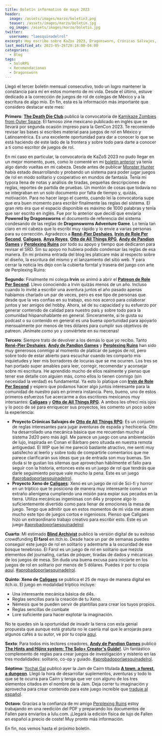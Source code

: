 ```yaml
---
title: Boletín informativo de mayo 2023
header:
  image: /assets/images/marzo/boletin3.png
  teaser: /assets/images/marzo/boletin.jpg
  og_image: /assets/images/marzo/boletin.jpg
twitter:
  username: "laesquinadelrol"
excerpt: Hoy escribo sobre KaZos 2023, Dragonsworn, Crónicas Salvajes, Xeno, El farol y mucho más 
last_modified_at: 2023-05-26T20:18:00-04:00
categories:
  - Blog
tags:
  - SoloRPG
  - Recomendaciones
  - Dragonsworn
---
```

Llegó el tercer boletín mensual consecutivo, todo un logro mantener la constancia para mí en estos momento de mi vida. Desde el último, estuve dedicado a la corrección de juegos de rol de colegas de México y a la escritura de algo mío. En fin, esta es la información más importante que considero destacar este mes: 

**Primero**: [**The Death Die Club**](https://twitter.com/TheDeathDieClu1) publicó la convocatoria de [Kamikaze Zombies from Outer Space](https://thedeathdieclub.com/kazos_2023/). El famoso zine mexicano publicado en inglés que se llevará por segunda ocasión impreso para la GenCon 2023. Te recomiendo revisar las bases si escribes material para juegos de rol en México y Latinoamérica. Es una excelente oportunidad para dar a conocer lo que se está haciendo de este lado de la frontera y sobre todo para darte a conocer a ti como escritor de juegos de rol. 

En mi caso en particular, la convocatoria de KaZoS 2023 no pudo llegar en un mejor momento, pues, como lo comenté en mi [boletín  anterior](https://laesquinadelrol.com/2023/04/29/boletin2/) ya tenía algo dando vueltas en mi cabeza. Desde antes de publicar [Monster Hunter](https://laesquinadelrol.itch.io/monsterhunter) había estado desarrollando y probando un sistema para poder jugar juegos de rol en modo solitario y cooperativo en mundos de fantasía. Tenía mi typora llena de notas y análisis de tiradas, pequeñas descripciones de reglas, reportes de partida de pruebas. Un montón de cosas que todavía no se integraban en un solo documento por falta de tiempo y, quizás, motivación. Para no hacer largo el cuento, cuando leí la convocatoria supe que era buen momento para escribir finalmente las reglas del sistema. El gran reto era que el espacio disponible es máximo de 1000 palabras y tenía que ser escrito en inglés. Fue por lo anterior que decidí que enviaría **Powered by Dragonsworns** el documento de referencia del sistema condesando de las reglas de **Dragonsworns Adventure Game**. Lo tenía tan claro en mi cabeza que lo escribí muy rápido y lo envíe a varias personas para su corrección. Agradezco a [**René-Pier Deshaies**](https://twitter.com/RPDeshaies), [**Irvin de Role Per Second**](https://twitter.com/RolePerSecond), [**Caligaes**](https://twitter.com/Caligaes_), [**Anya Reyes**](https://twitter.com/darkade), [**Otto de All Things RPG**](https://twitter.com/AllThingsRPG), [**Andy de Pandion Games**](https://twitter.com/PandionGames) y [**Perplexing Ruins**](https://dice.camp/@perplexingruins) por todo su apoyo y tiempo que dedicaron para revisar el SRD. Sin su apoyo no hubiera podido condensar las reglas de esa manera. En mi próxima entrada del blog les platicare más al respecto sobre  el diseño, la escritura del mismo y el lanzamiento del sitio web. Y para cerrar la noticia les dejo con la cubierta forntal y trasera del juego con arte de Perplexing Ruins: 

**Segundo**: Finalmente mi colega **Irvin** se animó a abrir el [**Patreon de Role Per Second**](https://www.patreon.com/rolepersecond). Llevo conociendo a Irvin quizás menos de un año. Incluso cuando lo invité a escribir una aventura juntos el año pasado apenas habíamos charlado un par de veces, pero es ese tipo de personas que desde que la ves confías en su trabajo, eso nos acercó para colaborar juntos y ser amigos del hobby. Ahora, sé de su capacidad y su esfuerzo por generar contenido de calidad para nuestro país y sobre todo para la comunidad hispanohablante en general.  Sinceramente, si te gusta su podcast o su contenido en general es una buena oportunidad para apoyarlo mensualmente por menos de tres dólares para cumplir sus objetivos de patreon. ¡Anímate como yo y conviértete en su mecenas!

**Tercero**: Siempre trato de devolver a los demás lo que yo recibo. Tanto [**René-Pier Deshaies**](https://twitter.com/RPDeshaies),  [**Andy de Pandion Games**](https://twitter.com/PandionGames) y [**Perplexing Ruins**](https://dice.camp/@perplexingruins) han sido muy generosos conmigo al momento de platicar de juegos de rol, pero sobre todo de estar abierto para escuchar cuando les comparto mis inquietudes y leer mis borradores de locuras que se me ocurren. Los tres se han portado super amables para leer, corregir, recomendar y aconsejar sobre mi escritura. He aprendido mucho de ellos realmente y pienso que tener ese detalle con alguien más, como ellos lo tienen conmigo (sin necesidad la verdad) es fundamental. Ya esto lo platique con [**Irvin de Role Per Second**](https://twitter.com/RolePerSecond) y espero que podamos hacer algo juntos interesante para la comunidad de nuestro país en primera instancia. Pero, bueno, uno de estos primeros esfuerzos fue acercarme a dos escritores mexicanos muy intersantes: [**Caligaes**](https://twitter.com/Caligaes_) y [**Otto de All Things RPG**](https://twitter.com/AllThingsRPG). A ambos les ofrecí mis ojos y lo poco de sé para enriquecer sus proyectos, les comento un poco sobre la experiencia: 

- **Proyecto Crónicas Salvajes de** [**Otto de All Things RPG**](https://twitter.com/AllThingsRPG): Es un conjunto de reglas interesantes para jugar aventuras de espada y hechicería. Otto ha desarrollado una mecánica básica que me recuerdan mucho al sistema 2d20 pero más ágil. Me parece un juego con una ambientación de lujo, inspirada en Conan el Bárbaro pero situada en nuestra remota antiguedad. El WIP que leí me pareció bastante atractivo, me sentí muy satisfecho al leerlo y sobre todo de compartirle comentarios que me parece clarificarán sus ideas que ya de entrada son muy buenas. Sin duda si te gustan los sitemas que aprovechan hábilmente el fallo para seguir con la historia, entonces este es un juego de rol que tendrás que darle seguimiento porque vale mucho la pena. Este es un juego [#aprobadoporlaesquinadelrol]().
- **Proyecto Xeno de** [**Caligaes**](https://twitter.com/Caligaes_):  Xeno es un juego de rol de Sci-fi y horror en un tríptico que te posiciona de manera muy interesante como un extraño alienígena cumpliendo una misión para expiar sus pecados en la tierra. Utiliza mecánicas ingeniosas con d4s y propone algo lo suficientemente divertido como para llenar de emociones la mesa de juego. Tengo que admitir que en estos momentos de mi vida me atraen mucho este tipo de juegos cortos e ingeniosos. Pienso que Caligaes hizo un extraordinario trabajo creativo para escribir esto. Este es un juego [#aprobadoporlaesquinadelrol]()

**Cuarto**: Mi estimado [**Blind Archivist**](https://twitter.com/BlindArchivist) publicó la versión digital de su exitoso crowdfunding **El farol** en itch.io. Desde hace un par de semanas puedes conseguir este juego de rol en solitario y adentrarte a la oscuridad de ese bosque tenebroso. El Farol es un juego de rol en solitario que mezcla elementos del journaling, cartas de póquer, tiradas de dados y mécanicas de los juegos de mesa. Sin duda una buena excusa para iniciarte en los juegos de rol en solitario por menos de 5 dólares. Puedes ir por tu copia [aquí](https://blind-archivist.itch.io/the-lantern). [#aprobadoporlaesquinadelrol]().

**Quinto**: **Xeno de** [**Caligaes**](https://twitter.com/Caligaes_) se publica el 25 de mayo de manera digital en itch.io. El juego en modalidad tríptico incluye:

- Una interesante mecánica básica de d4s.
- Reglas sencillas para la creación de tu Xeno.
- Némesis que te pueden servir de plantillas para crear los tuyos propios.
- Reglas sencillas de combate
- Lore suficiente para hacer explotar la imaginación.

No te quedes sin la oportunidad de invadir la tierra con esta genial propuesta que aunque está gratuita no le caería mal que le arrojarás para algunos cafés a su autor, ve por tu copia [aquí](https://caligaes.itch.io/xeno).

**Sexto**: Para todos mis lectores creadores, [**Andy de Pandion Games**](https://twitter.com/PandionGames) publicó [**The Hints and Hijinx system: The Solo+ Creator's Guide!**](https://pandiongames.itch.io/hintsandhijinx). Un fantástico complemento de reglas para crear juegos de investigación y misterio en las tres modalidades: solitario, co-op y guiado. [#aprobadoporlaesquinadelrol]().

**Séptimo**: [Yochai Gal](https://twitter.com/yochaigal1) publicó ayer la Jam de Cairn títulada [**A town, a forest, a dungeon**](https://itch.io/jam/a-town-a-forest-a-dungeon). Llegó la hora de desarrollar suplementos, aventuras y todo lo que se te ocurra para Cairn y tenga que ver con alguno de los tres elementos citados en el nombre de la Jam. Deja correr tu imaginación y aprovecha para crear contenido para este juego increíble que [traduje al español](https://laesquinadelrol.itch.io/cairn-es). 

**Octavo**: Gracias a la confianza de mi amigo [Perplexing Ruins](https://dice.camp/@perplexingruins) estoy trabajando en una reedición del PDF y preparando los documentos de Fallen para enviarlos a lulu.com. ¡Llegará la edición física de lujo de Fallen en español a precio de coste! Muy pronto más información.

En fin, nos vemos hasta el próximo boletín.

<script type='text/javascript' src='https://storage.ko-fi.com/cdn/widget/Widget_2.js'></script><script type='text/javascript'>kofiwidget2.init('Invítame un café', '#29abe0', 'X8X035NUM');kofiwidget2.draw();</script>
